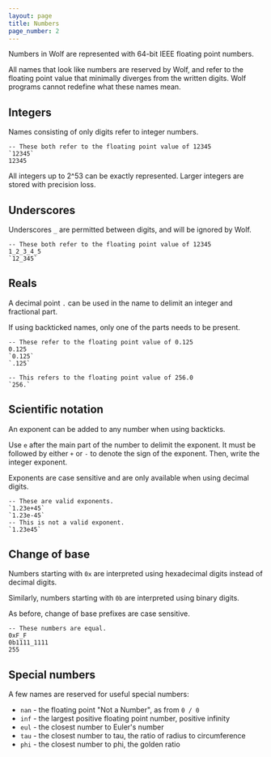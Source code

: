 ```yaml
---
layout: page
title: Numbers
page_number: 2
---
```


Numbers in Wolf are represented with 64-bit IEEE floating point numbers.

All names that look like numbers are reserved by Wolf, and refer to the floating
point value that minimally diverges from the written digits. Wolf programs
cannot redefine what these names mean.

## Integers

Names consisting of only digits refer to integer numbers.

<!--wolf-->
```
-- These both refer to the floating point value of 12345
`12345`
12345
```

All integers up to 2^53 can be exactly represented. Larger integers are stored
with precision loss.

## Underscores

Underscores `_` are permitted between digits, and will be ignored by Wolf.

<!--wolf-->
```
-- These both refer to the floating point value of 12345
1_2_3_4_5
`12_345`
```

## Reals

A decimal point `.` can be used in the name to delimit an integer and fractional
part.

If using backticked names, only one of the parts needs to be present.

<!--wolf-->
```
-- These refer to the floating point value of 0.125
0.125
`0.125`
`.125`

-- This refers to the floating point value of 256.0
`256.`
```

## Scientific notation

An exponent can be added to any number when using backticks.

Use `e` after the main part of the number to delimit the exponent. It must be 
followed by either `+` or `-` to denote the sign of the exponent. Then, write
the integer exponent.

Exponents are case sensitive and are only available when using decimal digits.

<!--wolf-->
```
-- These are valid exponents.
`1.23e+45`
`1.23e-45`
-- This is not a valid exponent.
`1.23e45`
```

## Change of base

Numbers starting with `0x` are interpreted using hexadecimal digits instead of
decimal digits.

Similarly, numbers starting with `0b` are interpreted using binary digits.

As before, change of base prefixes are case sensitive.

<!--wolf-->
```
-- These numbers are equal.
0xF_F
0b1111_1111
255
```

## Special numbers

A few names are reserved for useful special numbers:

- `nan` - the floating point "Not a Number", as from `0 / 0`
- `inf` - the largest positive floating point number, positive infinity
- `eul` - the closest number to Euler's number
- `tau` - the closest number to tau, the ratio of radius to circumference
- `phi` - the closest number to phi, the golden ratio